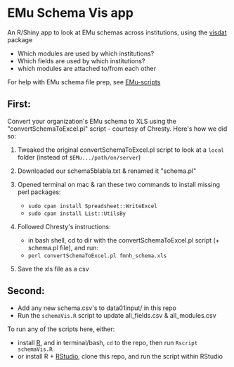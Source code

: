 # EMu Schema Vis app

An R/Shiny app to look at EMu schemas across institutions, using the [visdat](https://doi.org/10.21105/joss.00355) package
- Which modules are used by which institutions?
- Which fields are used by which institutions?
- which modules are attached to/from each other

For help with EMu schema file prep, see [EMu-scripts](https://github.com/fieldmuseum/EMu-scripts/tree/master/Schema)

## First:
Convert your organization's EMu schema to XLS using the "convertSchemaToExcel.pl" script - courtesy of Chresty.
Here's how we did so:

  1. Tweaked the original convertSchemaToExcel.pl script to look at a `local` folder 
    (instead of `$EMu.../path/on/server`)
    
  2. Downloaded our schema5blabla.txt & renamed it "schema.pl"

  3. Opened terminal on mac & ran these two commands to install missing perl packages:
      - `sudo cpan install Spreadsheet::WriteExcel`
      - `sudo cpan install List::UtilsBy`

  4. Followed Chresty's instructions:
      - in bash shell, cd to dir with the convertSchemaToExcel.pl script (+ schema.pl file), and run:
      - `perl convertSchemaToExcel.pl fmnh_schema.xls`
     
  5. Save the xls file as a csv

## Second:
- Add any new schema.csv's to data01input/ in this repo
- Run the `schemaVis.R` script to update all_fields.csv & all_modules.csv

To run any of the scripts here, either:
  - install [R](https://cran.r-project.org/), and in terminal/bash, `cd` to the repo, then run `Rscript schemaVis.R`
  - or install R + [RStudio](https://www.rstudio.com/products/rstudio/download/#download), clone this repo, and run the script within RStudio

